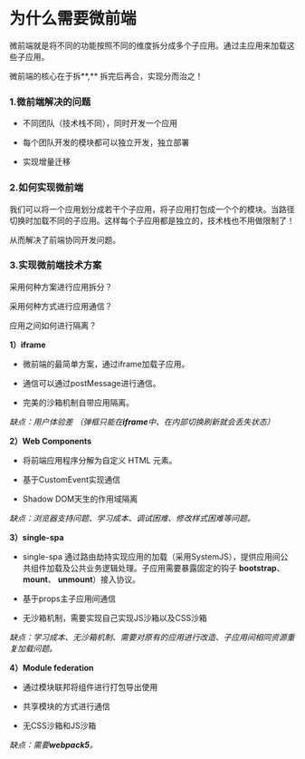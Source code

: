 # 为什么需要微前端

微前端就是将不同的功能按照不同的维度拆分成多个子应用。通过主应用来加载这些子应用。

微前端的核心在于拆**,** 拆完后再合，实现分而治之！

### 1.微前端解决的问题

* 不同团队（技术栈不同），同时开发一个应用

* 每个团队开发的模块都可以独立开发，独立部署

* 实现增量迁移

### 2.如何实现微前端

我们可以将一个应用划分成若干个子应用，将子应用打包成一个个的模块。当路径切换时加载不同的子应用。这样每个子应用都是独立的，技术栈也不用做限制了！

从而解决了前端协同开发问题。

### 3.实现微前端技术方案

采用何种方案进行应用拆分？

采用何种方式进行应用通信？

应用之间如何进行隔离？

**1）iframe**

* 微前端的最简单方案，通过iframe加载子应用。

* 通信可以通过postMessage进行通信。

* 完美的沙箱机制自带应用隔离。

*缺点：用户体验差 （弹框只能在**iframe**中、在内部切换刷新就会丢失状态）*

**2）Web Components**

* 将前端应用程序分解为自定义 HTML 元素。

* 基于CustomEvent实现通信

* Shadow DOM天生的作用域隔离

*缺点：浏览器支持问题、学习成本、调试困难、修改样式困难等问题。*

**3）single-spa**

* single-spa 通过路由劫持实现应用的加载（采用SystemJS），提供应用间公共组件加载及公共业务逻辑处理。子应用需要暴露固定的钩子 **bootstrap**、**mount**、 **unmount**）接入协议。

* 基于props主子应用间通信

* 无沙箱机制，需要实现自己实现JS沙箱以及CSS沙箱

*缺点：学习成本、无沙箱机制、需要对原有的应用进行改造、子应用间相同资源重复加载问题。*

**4）Module federation**

* 通过模块联邦将组件进行打包导出使用

* 共享模块的方式进行通信

* 无CSS沙箱和JS沙箱

*缺点：需要**webpack5**。*

